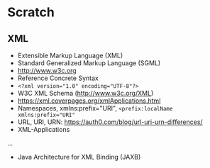 # Scratch

## XML

- Extensible Markup Language (XML)
- Standard Generalized Markup Language (SGML)
- http://www.w3c.org
- Reference Concrete Syntax
- `<?xml version="1.0" encoding="UTF-8"?>`
- W3C XML Schema (http://www.w3c.org/XML)
- https://xml.coverpages.org/xmlApplications.html
- Namespaces, xmlns:prefix="URI", `<prefix:localName xmlns:prefix="URI"`
- URL, URI, URN: https://auth0.com/blog/url-uri-urn-differences/
- XML-Applications

...

- Java Architecture for XML Binding (JAXB)